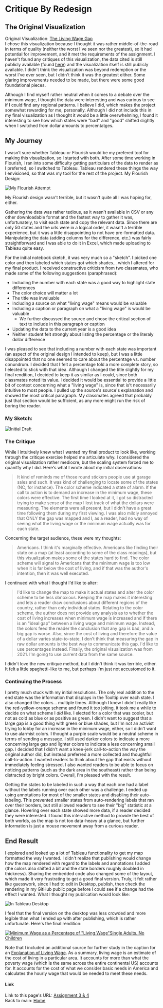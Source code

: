 # Critique By Redesign    
## The Original Visualization    
Original Visualization: [The Living Wage Gap](https://www.statista.com/chart/25574/living-wage-vs-minimum-wage-by-us-state/)    
I chose this visualization because I thought it was rather middle-of-the-road in terms of quality (neither the worst I've seen nor the greatest), so it had potential for improvement, and it met the requirements of the assignment. I haven't found any critiques of this visualization, the data cited is still publicly available (found [here](https://livingwage.mit.edu)) and the visualization itself is still publicly available. I didn't think the visualization was beyond redemption or the worst I've ever seen, but I didn't think it was the greatest either. Some glaring improvements needed to be made, but there were some good foundational pieces.

Although I find myself rather neutral when it comes to a debate over the minimum wage, I thought the data were interesting and was curious to see if I could find any regional patterns. I believe I did, which makes the project somewhat rewarding for me, personally. Although I did not include this in my final visualization  as I thought it would be a little overwhelming, I found it interesting to see how which states were "bad" and "good" shifted slightly when I switched from dollar amounts to percentatges.    

## My Journey    
I wasn't sure whether Tableau or Flourish would be my prefered tool for making this visualization, so I started with both. After some time working in Flourish, I ran into some difficulty getting particulars of the data to render as I preferred, so I switched to Tableau. Tableau rendered these things the way I envisioned, so that was my tool for the rest of the project.
My Flourish Design:

![My Flourish Attempt](/Flourish.png)

My Flourish design wasn't terrible, but it wasn't quite all I was hoping for, either.

Gathering the data was rather tedious, as it wasn't available in CSV or any other downloadable format and the fastest way to gather it was, unfortunately, to visit each state and copy the relevant data. Since there are only 50 states and the urls were in a logical order, it wasn't a terrible experience, but it was a little disappointing to not have pre-formatted data. Manipulating the data (adding columns for the difference, etc.) was fairly straightforward and I was able to do it in Excel, which made uploading to Tableau quite easy.

For the initial notebook sketch, it was very much so a "sketch". I picked one color and then labeled which states got which shades... which I altered for my final product. I received constructive criticism from two classmates, who made some of the following suggestions (paraphrased):   
- Including the number with each state was a good way to highlight state differences
- The color choice will matter a lot
- The title was invaluable
- Including a source on what "living wage" means would be valuable
- Including a caption or paragraph on what a "living wage" is would be valuable
  - We further discussed the source and chose the critical section of text to include in this paragraph or caption
- Updating the data to the current year is a good idea
- Neither student felt strongly about listing the percentage or the literaly dollar difference

I was pleased to see that including a number with each state was important (an aspect of the original design I intended to keep), but I was a little disappointed that no one seemed to care about the percentage vs. number conundrum. I decided that I felt a percentage told a more complete story, so I elected to stick with that idea. Although I changed the title slightly for my final rendition, I decided to keep it as similar as I could, since both classmates noted its value. I decided it would be essential to provide a little bit of context concerning what a "living wage" is, since that is't necessarily intuitive to most people. I pulled up the source's source's explanation and showed the most critical paragraph. My classmates agreed that probably just that section would be sufficient, as any more might run the risk of boring the reader.

### My Sketch:
![Initial Draft](/Sketch.png)

### The Critique

While I intuitively knew what I wanted my final product to look like, working through the critique exercise helped me articulate why. I considered the original visualization rather mediocre, but the scaling system forced me to quanitfy why I did. Here's what I wrote about my initial observations:
>It kind of reminds me of those round stickers people use at garage sales and such. It was kind of challenging to locate some of the states (NC, for instance). The color scheme indicated a state of alarm. If the call to action is to demand an increase in the minimum wage, these colors were effective. The first time I looked at it, I got so distracted trying to make sense of the map I lost track of what the dollars were measuring. The elements were all present, but I didn't have a great time following them during my first viewing. I was also mildly annoyed that ONLY the gap was mapped and I, as a reader, had no way of seeing what the living wage or the minimum wage actually was for each state.

Concerning the target audience, these were my thoughts:
> Americans. I think it's marginally effective. Americans like finding their state on a map (at least according to some of the class readings), but this visualization makes some of the states hard to find. The color scheme will signal to Americans that the minimum wage is too low when it is far below the cost of living, and if that was the author's intention, then it was well executed.

I continued with what I thought I'd like to alter:
> I'd like to change the map to make it actual states and alter the color scheme to be less obnoxious. Keeping the map makes it interesting and lets a reader draw conclusions about different regions of the country, rather than only individual states. Relating to the color scheme, the author does not provide any analysis as to whether the cost of living increases when minimum wage is increased and if there is an "ideal gap" between a living wage and minimum wage. Instead, the colors feed the reader the conclusion that any gap is bad, and a big gap is worse. Also, since the cost of living and therefore the value of a dollar varies state-to-state, I don't think that measuring the gap in raw dollar amounts is the best way to communicate this gap. I'd like to use percentages instead. Finally, the original visualization was from 2021. I'm going to use current data from the same source.


I didn't love the new critique method, but I didn't think it was terrible, either. It felt a little spaghetti-like to me, but perhaps I'm just not accustomed to it.

### Continuing the Process
I pretty much stuck with my initial resolutions. The only real addition to the end state was the information that displays in the Tooltip over each state. I also changed the colors... multiple times. Although I knew I didn't really like the red-yellow-orange scheme and found it too jolting, it took me a while to decide on what scheme I *did* like. I elected for a color that was cooler, but not as cold as blue or as positive as green. I didn't want to suggest that a large gap is a good thing with green or blue shades, but I'm not an activist trying to lobby for an increase in the minimum wage, either, so I didn't want to use alarmist colors. I thought a purple scale would be a neutral scheme in terms of sending a message. I still used darker colors to indicate a more concerning large gap and lighter colors to indicate a less concerning small gap. I decided that I didn't want a knee-jerk call-to-action the way the original author did, but instead preferred a more collected and thoughtful call-to-action. I wanted readers to think about the gap that exists without immediately feeling stressed. I also wanted readers to be able to focus on noticing patterns (such as the dark area in the southeast) rather than being distracted by bright colors. Overall, I'm pleased with the result.

Getting the states to be labeled in such a way that each one had a label without the labels running over each other was a challenge. I ended up using annotations for most of the smaller states and disabling their auto-labeling. This prevented smaller states from auto-rendering labels that ran over their borders, but still allowed readers to see their "big" statistic at a glance. Hovering over each state showed more data, if a reader decided they were interested. I found this interactive method to provide the best of both worlds, as the map is not too data-heavy at a glance, but further information is just a mouse movement away from a curious reader.

## End Result
I explored and looked up a lot of Tableau functionality to get my map formatted the way I wanted. I didn't realize that publishing would change how the map rendered with regard to the labels and annotations I added (the colors also shifted a bit and the state borders roughly doubled in thickness). Sharing the embedded code also changed some of the layout, which made it very frustrating to get a good final version. Truly, it felt rather like guesswork, since I had to edit in Desktop, publish, then check the rendering in my GitHub public page before I could see if a change had the effect I wanted.
What I thought my pubilcation would look like:

![In Tableau Desktop](/Target.png)

I feel that the final version on the desktop was less crowded and more legible than what I ended up with after publishing, which is rather unfortunate. Here's the final rendition:

<div class='tableauPlaceholder' id='viz1695266829083' style='position: relative'><noscript><a href='#'><img alt='Minimum Wage as a Percentage of &quot;Living Wage&quot;Single Adults, No Children ' src='https:&#47;&#47;public.tableau.com&#47;static&#47;images&#47;As&#47;Assignment34_16952631849160&#47;Dashboard1&#47;1_rss.png' style='border: none' /></a></noscript><object class='tableauViz'  style='display:none;'><param name='host_url' value='https%3A%2F%2Fpublic.tableau.com%2F' /> <param name='embed_code_version' value='3' /> <param name='site_root' value='' /><param name='name' value='Assignment34_16952631849160&#47;Dashboard1' /><param name='tabs' value='no' /><param name='toolbar' value='yes' /><param name='static_image' value='https:&#47;&#47;public.tableau.com&#47;static&#47;images&#47;As&#47;Assignment34_16952631849160&#47;Dashboard1&#47;1.png' /> <param name='animate_transition' value='yes' /><param name='display_static_image' value='yes' /><param name='display_spinner' value='yes' /><param name='display_overlay' value='yes' /><param name='display_count' value='yes' /><param name='language' value='en-US' /><param name='filter' value='publish=yes' /></object>
</div>
<script type='text/javascript'>
 var divElement = document.getElementById('viz1695266829083');
 var vizElement = divElement.getElementsByTagName('object')[0]; 
 if ( divElement.offsetWidth > 800 ) { vizElement.style.width='100%';vizElement.style.height=(divElement.offsetWidth*0.75)+'px';}
 else if ( divElement.offsetWidth > 500 ) { vizElement.style.width='100%';vizElement.style.height=(divElement.offsetWidth*0.75)+'px';}
 else { vizElement.style.width='100%';vizElement.style.height='777px';}  
 var scriptElement = document.createElement('script');   
 scriptElement.src = 'https://public.tableau.com/javascripts/api/viz_v1.js';
 vizElement.parentNode.insertBefore(scriptElement, vizElement);
</script>


Note that I included an additional source for further study in the caption for an [Explanation of Living Wage](https://livingwage.mit.edu/resources/Living-Wage-Users-Guide-Technical-Documentation-2023-02-01.pdf). As a summary, living wage is an estimate of the cost of living in a particular area. It accounts for more than what the poverty wage (which is the same across the entire continental US) accounts for. It accounts for the cost of what we consider basic needs in America and calculates the hourly wage that would be needed to meet these needs.

#### Link
Link to this page's URL: [Assignment 3 & 4](https://abiabrown.github.io/TSWD/Assignment_3&4)   
Back to main: [Home](https://abiabrown.github.io/TSWD)
